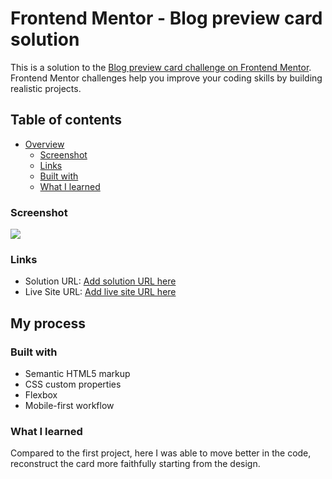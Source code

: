 # Frontend Mentor - Blog preview card solution

This is a solution to the [Blog preview card challenge on Frontend Mentor](https://www.frontendmentor.io/challenges/blog-preview-card-ckPaj01IcS). Frontend Mentor challenges help you improve your coding skills by building realistic projects. 

## Table of contents

- [Overview](#overview)
  - [Screenshot](#screenshot)
  - [Links](#links)
  - [Built with](#built-with)
  - [What I learned](#what-i-learned)

### Screenshot

![](./images/Blog-Card.jpg)

### Links

- Solution URL: [Add solution URL here](https://github.com/LorenzoSerra1/Blog-Card)
- Live Site URL: [Add live site URL here](https://lorenzoserra1.github.io/Blog-Card/)

## My process

### Built with

- Semantic HTML5 markup
- CSS custom properties
- Flexbox
- Mobile-first workflow

### What I learned

Compared to the first project, here I was able to move better in the code, reconstruct the card more faithfully starting from the design.